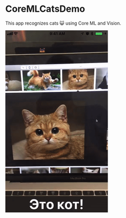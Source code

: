 # CoreMLCatsDemo

This app recognizes сats 😺 using Core ML and Vision.

![Image alt](media/demo.gif)

